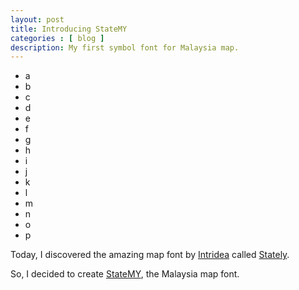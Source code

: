 ```yaml
---
layout: post
title: Introducing StateMY
categories : [ blog ]
description: My first symbol font for Malaysia map.
---
```


<ul class="statemy">
  <li class='johor'>a</li>
  <li class='kedah'>b</li>
  <li class='kelantan'>c</li>
  <li class='melaka'>d</li>
  <li class='negeri_sembilan'>e</li>
  <li class='pahang'>f</li>
  <li class='pulau_pinang'>g</li>
  <li class='perak'>h</li>
  <li class='perlis'>i</li>
  <li class='sabah'>j</li>
  <li class='sarawak'>k</li>
  <li class='selangor'>l</li>
  <li class='terengganu'>m</li>
  <li class='kuala_lumpur'>n</li>
  <li class='labuan'>o</li>
  <li class='putra_jaya'>p</li>
</ul>

Today, I discovered the amazing map font by [Intridea][1] called [Stately][2].

So, I decided to create [StateMY][3], the Malaysia map font.

[1]: http://www.intridea.com/
[2]: http://intridea.github.com/stately/
[3]: https://github.com/siong1987/StateMY
